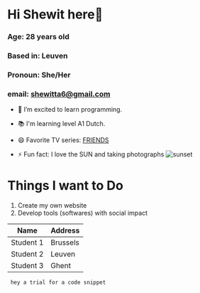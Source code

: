 # Hi Shewit here👋

### Age: 28 years old

### Based in: Leuven

### Pronoun: She/Her
### email: shewitta6@gmail.com

- 🌱 I’m excited to learn programming.
- 📚 I'm learning level A1 Dutch.
- 😄 Favorite TV series: [FRIENDS](https://www.youtube.com/watch?v=7ES5eEAb6Dw&ab_channel=HBOMax)

- ⚡ Fun fact: I love the SUN and taking photographs
  ![sunset](https://user-images.githubusercontent.com/89597132/131095413-34e48bd1-f94e-46a8-840a-ebf5e46cee88.JPG)

# Things I want to Do

1. Create my own website
2. Develop tools (softwares) with social impact

| Name      | Address  |
| --------- | -------- |
| Student 1 | Brussels |
| Student 2 | Leuven   |
| Student 3 | Ghent    |

```
 hey a trial for a code snippet
```




